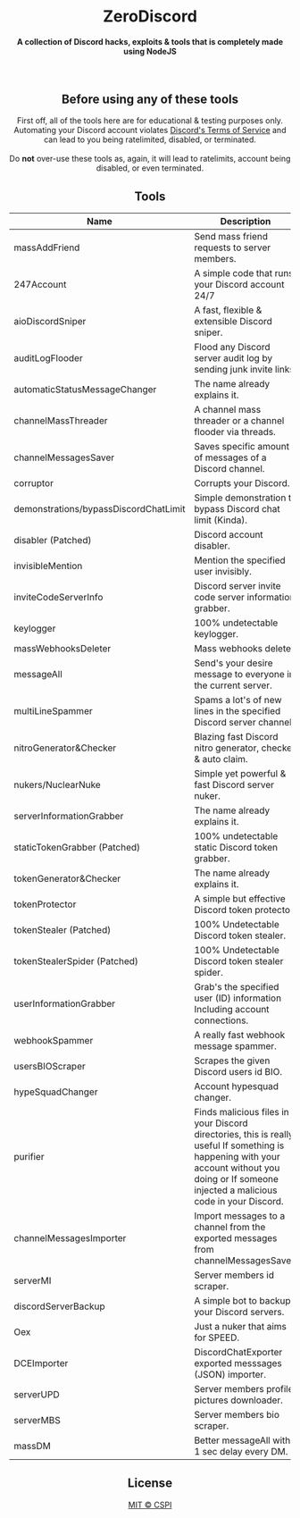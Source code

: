 <div align="center">
    <h1>ZeroDiscord</h1>
    <h4>A collection of Discord hacks, exploits & tools that is completely made using NodeJS</h4>
<br>

## Before using any of these tools
First off, all of the tools here are for educational & testing purposes only. Automating your Discord account violates [Discord's Terms of Service](https://discord.com/tos) and can lead to you being ratelimited, disabled, or terminated.<br>
<br>Do **not** over-use these tools as, again, it will lead to ratelimits, account being disabled, or even terminated.

## Tools
| Name | Description | OS |
| ---- | ----------- | -- |
| massAddFriend | Send mass friend requests to server members. | Any |
| 247Account | A simple code that runs your Discord account 24/7 | Any |
| aioDiscordSniper | A fast, flexible & extensible Discord sniper. | Any |
| auditLogFlooder | Flood any Discord server audit log by sending junk invite links. | Any |
| automaticStatusMessageChanger | The name already explains it. | Any |
| channelMassThreader | A channel mass threader or a channel flooder via threads. | Any |
| channelMessagesSaver | Saves specific amount of messages of a Discord channel. | Any |
| corruptor | Corrupts your Discord. | Windows |
| demonstrations/bypassDiscordChatLimit | Simple demonstration to bypass Discord chat limit (Kinda). | Any |
| disabler (Patched) | Discord account disabler. | Any |
| invisibleMention | Mention the specified user invisibly. | Any |
| inviteCodeServerInfo | Discord server invite code server information grabber. | Any |
| keylogger | 100% undetectable keylogger. | Windows |
| massWebhooksDeleter | Mass webhooks deleter. | Any |
| messageAll | Send's your desire message to everyone in the current server. | Any |
| multiLineSpammer | Spams a lot's of new lines in the specified Discord server channel. | Any |
| nitroGenerator&Checker | Blazing fast Discord nitro generator, checker & auto claim. | Any |
| nukers/NuclearNuke | Simple yet powerful & fast Discord server nuker. | Any |
| serverInformationGrabber | The name already explains it. | Any |
| staticTokenGrabber (Patched) | 100% undetectable static Discord token grabber. | Windows |
| tokenGenerator&Checker | The name already explains it. | Any |
| tokenProtector | A simple but effective Discord token protector. | Windows |
| tokenStealer (Patched) | 100% Undetectable Discord token stealer. | Windows |
| tokenStealerSpider (Patched) | 100% Undetectable Discord token stealer spider. | Windows |
| userInformationGrabber | Grab's the specified user (ID) information Including account connections. | Any |
| webhookSpammer | A really fast webhook message spammer. | Any |
| usersBIOScraper | Scrapes the given Discord users id BIO. | Any |
| hypeSquadChanger | Account hypesquad changer. | Any |
| purifier | Finds malicious files in your Discord directories, this is really useful If something is happening with your account without you doing or If someone injected a malicious code in your Discord. | Windows |
| channelMessagesImporter | Import messages to a channel from the exported messages from channelMessagesSaver. | Any |
| serverMI | Server members id scraper. | Any |
| discordServerBackup | A simple bot to backup your Discord servers. | Any |
| Oex | Just a nuker that aims for SPEED. | Any |
| DCEImporter | DiscordChatExporter exported messsages (JSON) importer. | Any |
| serverUPD | Server members profile pictures downloader. | Any |
| serverMBS | Server members bio scraper. | Any |
| massDM | Better messageAll with 1 sec delay every DM. | Any |

## License
<a href="https://github.com/cspi-git/ZeroDiscord/blob/main/LICENSE"> MIT © CSPI </a>

</div>